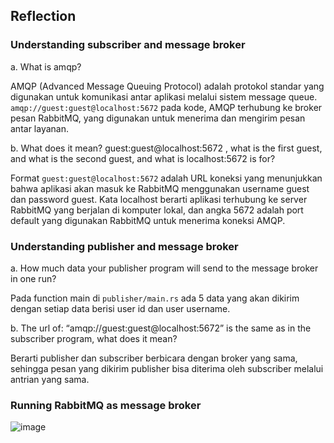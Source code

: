 ## Reflection
### Understanding subscriber and message broker

a. What is amqp?

AMQP (Advanced Message Queuing Protocol) adalah protokol standar yang digunakan untuk komunikasi antar aplikasi melalui sistem message queue.
`amqp://guest:guest@localhost:5672` pada kode, AMQP terhubung ke broker pesan RabbitMQ, yang digunakan untuk menerima dan mengirim pesan antar layanan.

b. What does it mean? guest:guest@localhost:5672 , what is the first guest, and what
is the second guest, and what is localhost:5672 is for?

Format `guest:guest@localhost:5672` adalah URL koneksi yang menunjukkan bahwa aplikasi akan masuk ke RabbitMQ menggunakan username guest dan password guest. Kata localhost berarti aplikasi terhubung ke server RabbitMQ yang berjalan di komputer lokal, dan angka 5672 adalah port default yang digunakan RabbitMQ untuk menerima koneksi AMQP.

### Understanding publisher and message broker
a. How much data your publisher program will send to the message broker in one run?

Pada function main di `publisher/main.rs` ada 5 data yang akan dikirim dengan setiap data berisi user id dan user username.

b. The url of: “amqp://guest:guest@localhost:5672” is the same as in the subscriber
program, what does it mean?

Berarti publisher dan subscriber berbicara dengan broker yang sama, sehingga pesan yang dikirim publisher bisa diterima oleh subscriber melalui antrian yang sama.

### Running RabbitMQ as message broker
![image](https://github.com/user-attachments/assets/064c2a61-5eb5-40ec-bf82-fc53fa99c5ac)
